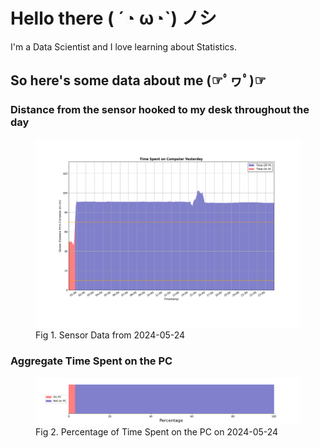 
# Hello there ( ´◔ ω◔`) ノシ

I'm a Data Scientist and I love learning about Statistics.

## So here's some data about me (☞ﾟヮﾟ)☞


### Distance from the sensor hooked to my desk throughout the day
<figure>
  <picture>
    <source media="(prefers-color-scheme: dark)" srcset="Pi/readme/graphs/lineplot/dark-plot-2024-05-24.png">
    <source media="(prefers-color-scheme: light)" srcset="Pi/readme/graphs/lineplot/light-plot-2024-05-24.png">
    <img alt="Shows a black logo in light color mode and a white one in dark color mode." src="Pi/readme/graphs/lineplot/light-plot-2024-05-24.png">
  </picture>
  <figcaption>Fig 1. Sensor Data from 2024-05-24</figcaption>
</figure>



### Aggregate Time Spent on the PC
<figure>
  <picture>
    <source media="(prefers-color-scheme: dark)" srcset="Pi/readme/graphs/barplot/dark-plot-2024-05-24.png">
    <source media="(prefers-color-scheme: light)" srcset="Pi/readme/graphs/barplot/light-plot-2024-05-24.png">
    <img alt="Shows a black logo in light color mode and a white one in dark color mode." src="Pi/readme/graphs/barplot/light-plot-2024-05-24.png">
  </picture>
  <figcaption>Fig 2. Percentage of Time Spent on the PC on 2024-05-24</figcaption>
</figure>
